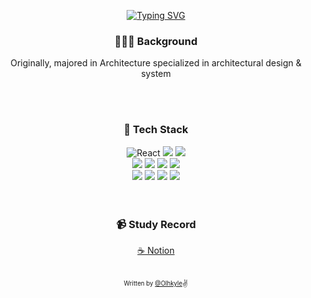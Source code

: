 

<div align="center"> 
  
<!--   ![Olhkyle's GitHub stats](https://github-readme-stats.vercel.app/api?username=olhkyle&show_icons=true&theme=dark#gh-dark-mode-only) -->
  [![Typing SVG](https://readme-typing-svg.herokuapp.com?font=Pacifico&color=%23909090&size=30&center=true&vCenter=true&height=150&lines=Hello+%E2%9C%8B+I'm+Kyle)](https://git.io/typing-svg)
  <br/>

  <h3>👷🏻‍♂ Background</h3>
  <p> Originally, majored in Architecture specialized in architectural design & system</p>

  
  <br/>
  <br/>
    

  <h3> 🔭 Tech Stack </h3>
  <div align="center">
    <img alt="React" src="https://img.shields.io/badge/React-000?style=for-the-badge&logo=react&logoColor=61DAFB"/> 
    <img src="https://img.shields.io/badge/-JavaScript-black?style=for-the-badge&logo=javascript"/>
    <img src="https://img.shields.io/badge/-TypeScript-black?style=for-the-badge&logo=typescript"/> 
    <br/>
    <img src="https://img.shields.io/badge/Redux Toolkit-black?style=for-the-badge&logo=redux&logoColor=white"/>
    <img src="https://img.shields.io/badge/Recoil-black?style=for-the-badge&logo=react&logoColor=61DAFB"/> 
    <img src="https://img.shields.io/badge/-React%20Query-black?style=for-the-badge&logo=react%20query&logoColor=ff4154"/> 
    <img src="https://img.shields.io/badge/-Node.js-black?style=for-the-badge&logo=Node.js"/> 
    <br/>
    <img src="https://img.shields.io/badge/TailwindCSS-%2338B2AC.svg?style=for-the-badge&logo=tailwind-css&logoColor=white"/> 
    <img src="https://img.shields.io/badge/Styled--Components/Emotion-DB7093?style=for-the-badge&logo=styled-components&logoColor=white"/> 
    <img src="https://img.shields.io/badge/SASS-hotpink.svg?style=for-the-badge&logo=SASS&logoColor=white"/>
    <img src="https://img.shields.io/badge/Figma-F24E1E?style=for-the-badge&logo=figma&logoColor=white"/> 
  </div>

  <br/>
  <br/> 

  <h3>📹 Study Record</h3>
  <a href="https://smooth-rain-4fc.notion.site/Study-Project-Record-bc67300f84ca4d5ba07adc28f905e6f6?pvs=4">☕️ Notion</a>

  <br/>
  <br/>
  
 <sub><sup>Written by <a href="https://olhkyle.me">@Olhkyle</a></sup></sub><small>✌</small>

</div>
